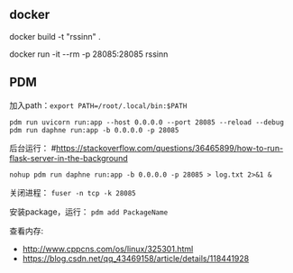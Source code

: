 ## docker
docker build -t "rssinn" .

docker run -it --rm -p 28085:28085 rssinn

## PDM
加入path：`export PATH=/root/.local/bin:$PATH`

`pdm run uvicorn run:app --host 0.0.0.0 --port 28085 --reload --debug`
`pdm run daphne run:app -b 0.0.0.0 -p 28085`

后台运行：
#https://stackoverflow.com/questions/36465899/how-to-run-flask-server-in-the-background

`nohup pdm run daphne run:app -b 0.0.0.0 -p 28085 > log.txt 2>&1 &`


关闭进程： `fuser -n tcp -k 28085`


安装package，运行： `pdm add PackageName`

查看内存:
- http://www.cppcns.com/os/linux/325301.html
- https://blog.csdn.net/qq_43469158/article/details/118441928
